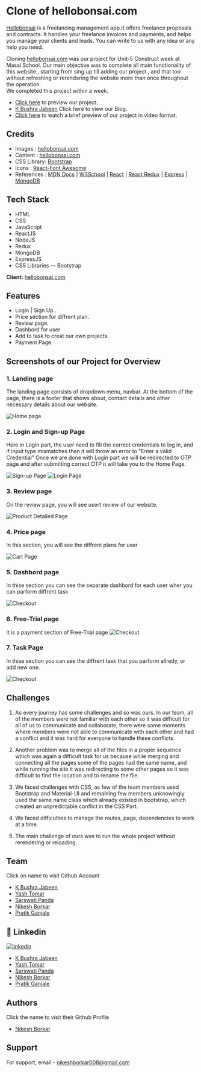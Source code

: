 # Clone of hellobonsai.com

[Hellobonsai](https://hellobonsai.com/) is a freelancing management app.It offers freelance proposals and contracts. It handles your freelance invoices and payments, and helps you manage your clients and leads. You can write to us with any idea or any help you need.

Cloning [hellobonsai.com](https://hellobonsai.com/) was our project for Unit-5 Construct week at Masai School. Our main objective was to complete all main functionality of this website , starting from sing up till adding our project , and that too without refreshing or rerendering the website more than once throughout the operation.  
We completed this project within a week.

- [Click here](https://hello-bonsai-unit-5.netlify.app/) to preview our project.
- [K Bushra Jabeen](https://medium.com/@aman.iit96/clone-of-ideakart-com-82129757204f) Click here to view our Blog.
- [Click here](https://drive.google.com/file/d/1ViDTS7XnaNqkX1xHdAVkxtRLwvF1jwxH/view) to watch a brief preview of our project in video format.

## Credits

- Images : [hellobonsai.com](https://hellobonsai.com/)
- Content : [hellobonsai.com](https://hellobonsai.com/)
- CSS Library: [Bootstrap](https://getbootstrap.com/) 
- Icons : [React-Font Awesome](https://fontawesome.com/)
- References : [MDN Docs](https://developer.mozilla.org/en-US/) | [W3School](https://www.w3schools.com/) | [React](https://reactjs.org/) | [React Redux](https://react-redux.js.org/) | [Express](https://expressjs.com/) | [MongoDB](https://www.mongodb.com/)

## Tech Stack

- HTML 
- CSS 
- JavaScript
- ReactJS
- NodeJS
- Redux
- MongoDB
- ExpressJS
- CSS Libraries — Bootstrap

**Client:** [hellobonsai.com](https://hellobonsai.com/)

## Features
- Login | Sign Up .
- Price section for diffrent plan.
- Review page.
- Dashbord for user
- Add to task to creat our own projects.
- Payment Page.

## Screenshots of our Project for Overview

### 1. Landing page

The landing page consists of dropdown menu, navbar. At the bottom of the page, there is a footer that shows about, contact details and other necessary details about our website.

![Home page](https://github.com/bushrajabeenk/actual-shoes-7533/blob/main/readmeimg/home.png)

### 2. Login and Sign-up Page

Here in Login part, the user need to fill the correct credentials to log in, and if input type mismatches then it will throw an error to "Enter a valid Credential"
Once we are done with Login part we will be redirected to OTP page and after submitting correct OTP it will take you to the Home Page.

![Sign-up Page](https://github.com/bushrajabeenk/actual-shoes-7533/blob/main/readmeimg/singup.png)
![Login Page](https://github.com/bushrajabeenk/actual-shoes-7533/blob/main/readmeimg/login.png)

### 3. Review page

On the review page, you will see usert review of our website.

![Product Detailed Page](https://github.com/bushrajabeenk/actual-shoes-7533/blob/main/readmeimg/review.png)

### 4. Price page

In this section, you will see the diffrent plans for user 

![Cart Page](https://github.com/bushrajabeenk/actual-shoes-7533/blob/main/readmeimg/price.png)

### 5. Dashbord page

In thise section you can see the separate dashbord for each user wher you can parform diffrent task 

![Checkout](https://github.com/bushrajabeenk/actual-shoes-7533/blob/main/readmeimg/dashbord.png)

### 6. Free-Trial page

It is a payment section of Free-Trial page
![Checkout](https://github.com/bushrajabeenk/actual-shoes-7533/blob/main/readmeimg/freetrial.png)

### 7. Task Page

In thise section you can see the diffrent task that you parform allredy, or add new one.

![Checkout](https://github.com/bushrajabeenk/actual-shoes-7533/blob/main/readmeimg/task.png)

## Challenges

1. As every journey has some challenges and so was ours. In our team, all of the members were not familiar with each other so it was difficult for all of us to communicate and collaborate, there were some moments where members were not able to communicate with each other and had a conflict and it was hard for everyone to handle these conflicts.

2. Another problem was to merge all of the files in a proper sequence which was again a difficult task for us because while merging and connecting all the pages some of the pages had the same name, and while running the site it was redirecting to some other pages so it was difficult to find the location and to rename the file.

3. We faced challenges with CSS, as few of the team members used Bootstrap and Material-UI and remaining few members unknowingly used the same name class which already existed in bootstrap, which created an unpredictable conflict in the CSS Part.

4. We faced difficulties to manage the routes, page, dependencies to work at a time.
 
5. The main challenge of ours was to run the whole project without rerendering or reloading.

## Team
Click on name to visit Github Account

- [K Bushra Jabeen](https://github.com/bushrajabeenk)
- [Yash Tomar](https://github.com/yashtomar15)
- [Sarswati Panda](https://github.com/Saraswati121)
- [Nikesh Borkar](https://github.com/NikeshBorkar)
- [Pratik Ganjale](https://github.com/pratikganjale55)

## 🔗 Linkedin

[![linkedin](https://img.shields.io/badge/linkedin-0A66C2?style=for-the-badge&logo=linkedin&logoColor=white)](https://www.linkedin.com/in/nikesh-borkar/)

- [K Bushra Jabeen](https://www.linkedin.com/in/k-bushra-jabeen-9a8b95126/)
- [Yash Tomar](https://www.linkedin.com/in/yashtomar15/) 
- [Sarswati Panda](https://www.linkedin.com/in/saraswati-panda/) 
- [Nikesh Borkar](https://www.linkedin.com/in/nikesh-borkar/)
- [Pratik Ganjale](https://www.linkedin.com/in/pratik-ganjale-4920aa166/)

## Authors
Click the name to visit their Github Profile
- [Nikesh Borkar](https://github.com/NikeshBorkar)

## Support

For support, email - [nikeshborkar008@gmail.com](nikeshborkar008@gmail.com)

